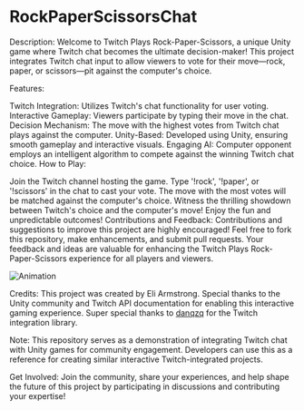 # RockPaperScissorsChat

Description:
Welcome to Twitch Plays Rock-Paper-Scissors, a unique Unity game where Twitch chat becomes the ultimate decision-maker! This project integrates Twitch chat input to allow viewers to vote for their move—rock, paper, or scissors—pit against the computer's choice.

Features:

Twitch Integration: Utilizes Twitch's chat functionality for user voting.
Interactive Gameplay: Viewers participate by typing their move in the chat.
Decision Mechanism: The move with the highest votes from Twitch chat plays against the computer.
Unity-Based: Developed using Unity, ensuring smooth gameplay and interactive visuals.
Engaging AI: Computer opponent employs an intelligent algorithm to compete against the winning Twitch chat choice.
How to Play:

Join the Twitch channel hosting the game.
Type '!rock', '!paper', or '!scissors' in the chat to cast your vote.
The move with the most votes will be matched against the computer's choice.
Witness the thrilling showdown between Twitch's choice and the computer's move!
Enjoy the fun and unpredictable outcomes!
Contributions and Feedback:
Contributions and suggestions to improve this project are highly encouraged! Feel free to fork this repository, make enhancements, and submit pull requests. Your feedback and ideas are valuable for enhancing the Twitch Plays Rock-Paper-Scissors experience for all players and viewers.

![Animation](https://github.com/EliJArmstrong/RockPaperScissorsChat/assets/41320998/4d7d34ae-73cb-4918-9b8c-1d822d18fcf6)

Credits:
This project was created by Eli Armstrong. Special thanks to the Unity community and Twitch API documentation for enabling this interactive gaming experience. Super special thanks to [danqzq](https://github.com/danqzq) for the Twitch integration library.

Note:
This repository serves as a demonstration of integrating Twitch chat with Unity games for community engagement. Developers can use this as a reference for creating similar interactive Twitch-integrated projects.

Get Involved:
Join the community, share your experiences, and help shape the future of this project by participating in discussions and contributing your expertise!
